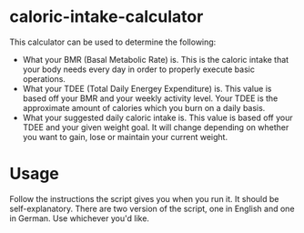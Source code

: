 # caloric-intake-calculator
This calculator can be used to determine the following:
- What your BMR (Basal Metabolic Rate) is. This is the caloric intake that your body needs every day in order to properly execute basic operations.
- What your TDEE (Total Daily Energey Expenditure) is. This value is based off your BMR and your weekly activity level. Your TDEE is the approximate amount of calories
  which you burn on a daily basis.
- What your suggested daily caloric intake is. This value is based off your TDEE and your given weight goal. It will change depending on whether you want to gain,
  lose or maintain your current weight.
  
# Usage
Follow the instructions the script gives you when you run it. It should be self-explanatory.
There are two version of the script, one in English and one in German. Use whichever you'd like.
